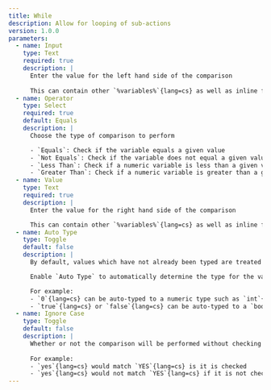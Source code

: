 ```yaml
---
title: While
description: Allow for looping of sub-actions
version: 1.0.0
parameters:
  - name: Input
    type: Text
    required: true
    description: |
      Enter the value for the left hand side of the comparison
	  
      This can contain other `%variables%`{lang=cs} as well as inline functions
  - name: Operator
    type: Select
    required: true
    default: Equals
    description: |
      Choose the type of comparison to perform

      - `Equals`: Check if the variable equals a given value
      - `Not Equals`: Check if the variable does not equal a given value
      - `Less Than`: Check if a numeric variable is less than a given value (does NOT include the set value)
      - `Greater Than`: Check if a numeric variable is greater than a given value (does NOT include the set value)
  - name: Value
    type: Text
    required: true
    description: |
      Enter the value for the right hand side of the comparison

      This can contain other `%variables%`{lang=cs} as well as inline functions
  - name: Auto Type
    type: Toggle
    default: false
    description: |
      By default, values which have not already been typed are treated as text, or `string`{lang=cs} variables.

      Enable `Auto Type` to automatically determine the type for the variable value.

      For example:
      - `0`{lang=cs} can be auto-typed to a numeric type such as `int`{lang=cs} or `long`{lang=cs}
      - `true`{lang=cs} or `false`{lang=cs} can be auto-typed to a `bool`{lang=cs}
  - name: Ignore Case
    type: Toggle
    default: false
    description: |
      Whether or not the comparison will be performed without checking casing
	  
      For example:
      - `yes`{lang=cs} would match `YES`{lang=cs} is it is checked
      - `yes`{lang=cs} would not match `YES`{lang=cs} if it is not checked
---
```


